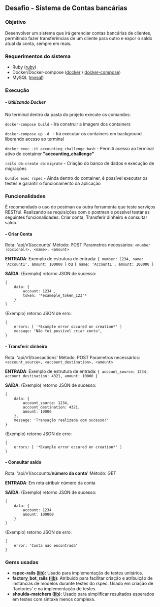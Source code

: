 ## Desafio - Sistema de Contas bancárias

### Objetivo

Desenvolver um sistema que irá gerenciar contas bancárias de clientes, permitindo fazer transferências de um cliente para outro e expor o saldo atual da conta, sempre em reais.

### Requerimentos do sistema
- Ruby ([ruby](https://www.ruby-lang.org/pt/downloads/ "ruby"))
- Docker/Docker-compose ([docker](https://docs.docker.com/engine/install "docker") / [docker-compose](https://docs.docker.com/compose/install/ "docker-compose"))
- MySQL ([mysql](https://dev.mysql.com/doc/mysql-installation-excerpt/5.7/en/ "mysql"))

### Execução
##### - Utilizando Docker
No terminal dentro da pasta do projeto execute os comandos:

`docker-compose build` - Irá construir a imagem dos containers

`docker-compose up -d ` - Irá executar os containers em background liberando acesso ao terminal

`docker exec -it accounting_challenge bash` - Permiti acesso ao terminal ativo do container **"accounting_challenge"**

`rails db:create db:migrate` - Criação do banco de dados e execução de migrações

`bundle exec rspec` - Ainda dentro do container, é possível executar os testes e garantir o funcionamento da aplicação

### Funcionalidades
É recomendado o uso do postman ou outra ferramenta que teste serviços RESTful. Realizando as requisições com o postman é possível testar as seguintes funcionalidades: Criar conta, Transferir dinheiro e consultar saldo.

#### - Criar Conta
Rota: 'api/v1/accounts'
Método: POST
Parametros necessários: `<number (opcional)>, <name>, <amount>`

**ENTRADA**:
Exemplo de estrutura de entrada:
`{ number: 1234, name: 'Account1', amount: 100000 }` ou
`{ name: 'Account1', amount: 100000 }`

**SAÍDA**:
(Exemplo) retorno JSON de sucesso:
```
{
    data: {
		account: 1234 ,
		token: '*exameple_token_123'*
	}
}
```

(Exemplo) retorno JSON de erro:
```
{
    errors: [ '*Example error occured on creation*' ]
    message: "Não foi possível criar conta",
}
```

#### - Transferir dinheiro
Rota: 'api/v1/transactions'
Método: POST
Parametros necessários: `<account_source>, <account_destination>, <amount>`

**ENTRADA**:
Exemplo de estrutura de entrada:
`{ account_source: 1234, account_destination: 4321, amount: 10000 }`

**SAÍDA**:
(Exemplo) retorno JSON de sucesso:
```
{
    data: {
		account_source: 1234,
		account_destination: 4321,
		amount: 10000
	},
    message: 'Transação realizada com sucesso!'
}
```

(Exemplo) retorno JSON de erro:
```
{
    errors: [ '*Example error occured on creation*' ]
}
```

#### - Consultar saldo
Rota: 'api/v1/accounts/**número da conta**'
Método: GET

**ENTRADA**:
Em rota atribuir número da conta

**SAÍDA**:
(Exemplo) retorno JSON de sucesso:
```
{
    data: {
        account: 1234
        amount: 100000
    }
}
```

(Exemplo) retorno JSON de erro:
```
{
    error: 'Conta não encontrada'
}
```

### Gems usadas
- **rspec-rails ([lib](https://github.com/rspec/rspec-rails "lib")):** Usado para implementação de testes unitários.
- **factory_bot_rails ([lib](https://github.com/thoughtbot/factory_bot_rails "lib")):** Atribuido para facilitar criação e atribuição de instâncias de modelos durante testes do rspec. Usado em criação de 'factories' e na implementação de testes.
- **shoulda-matchers ([lib](https://github.com/thoughtbot/shoulda-matchers "lib")):** Usado para simplificar resultados esperados em testes com sintaxe menos complexa.
